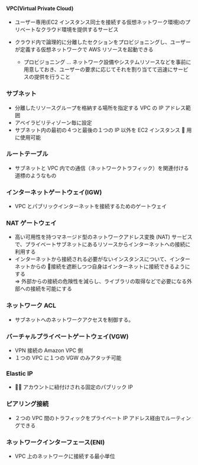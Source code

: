#### VPC(Virtual Private Cloud)

- ユーザー専用(EC2 インスタンス同士を接続する仮想ネットワーク環境)のプリベートなクラウド環境を提供するサービス

- クラウド内で論理的に分離したセクションをプロビジョニングし、ユーザーが定義する仮想ネットワークで AWS リソースを起動できる
  - プロビジョニング ... ネットワーク設備やシステムリソースなどを事前に用意しておき、ユーザーの要求に応じてそれを割り当てて迅速にサービスの提供を行うこと

### サブネット

- 分離したリソースグループを格納する場所を指定する VPC の IP アドレス範囲
- アベイラビリティゾーン毎に設定
- サブネット内の最初の４つと最後の１つの IP 以外を EC2 インスタンス  用に使用可能

### ルートテーブル

- サブネットと VPC 内での通信（ネットワークトラフィック）を関連付ける道標のようなもの

### インターネットゲートウェイ(IGW)

- VPC とパブリックインターネットを接続するためのゲートウェイ

### NAT ゲートウェイ

- 高い可用性を持つマネージド型のネットワークアドレス変換 (NAT) サービスで、プライベートサブネットにあるリソースからインターネットへの接続に利用する
- インターネットから接続される必要がないインスタンスについて、インターネットからの  接続を遮断しつつ自身はインターネットに接続できるようにする  
  => 外部からの接続の危険性を減らし、ライブラリの取得などで必要になる外部への接続を可能にする

### ネットワーク ACL

- サブネットへのネットワークアクセスを制御する。

### バーチャルプライベートゲートウェイ(VGW)

- VPN 接続の Amazon VPC 側
- １つの VPC に１つの VGW のみアタッチ可能

### Elastic IP

-  アカウントに紐付けされる固定のパブリック IP

### ピアリング接続

- ２つの VPC 間のトラフィックをプライベート IP アドレス経由でルーティングできる

### ネットワークインターフェース(ENI)

- VPC 上のネットワークに接続する最小単位
